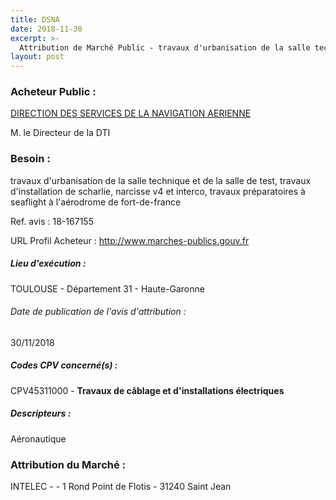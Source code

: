 ```yaml
---
title: DSNA
date: 2018-11-30
excerpt: >-
  Attribution de Marché Public - travaux d'urbanisation de la salle technique et de la salle de test, travaux d'installation de scharlie, narcisse v4 et interco, travaux préparatoires à seaflight à l'aérodrome de fort-de-france
layout: post
---
```


### Acheteur Public : 
<a href="/acheteur-131/siren-120064027"> DIRECTION DES SERVICES DE LA NAVIGATION AERIENNE</a><br/>

M. le Directeur de la DTI





### Besoin :

travaux d'urbanisation de la salle technique et de la salle de test, travaux d'installation de scharlie, narcisse v4 et interco, travaux préparatoires à seaflight à l'aérodrome de fort-de-france

Ref. avis : 18-167155

URL Profil Acheteur : http://www.marches-publics.gouv.fr

##### Lieu d'exécution :

TOULOUSE - Département 31 - Haute-Garonne

###### Date de publication de l'avis d'attribution : 
30/11/2018

##### Codes CPV concerné(s) :
CPV45311000 - **Travaux de câblage et d'installations électriques** <br/>

##### Descripteurs :
Aéronautique <br/>

### Attribution du Marché :
INTELEC - - 1 Rond Point de Flotis - 31240 Saint Jean <br/>
